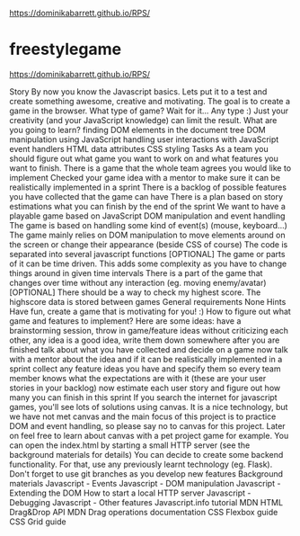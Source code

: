 https://dominikabarrett.github.io/RPS/










# freestylegame
https://dominikabarrett.github.io/RPS/






Story By now you know the Javascript basics. Lets put it to a test and create something awesome, creative and motivating. The goal is to create a game in the browser. What type of game?  Wait for it...  Any type :) Just your creativity (and your JavaScript knowledge) can limit the result.  What are you going to learn? finding DOM elements in the document tree DOM manipulation using JavaScript handling user interactions with JavaScript event handlers HTML data attributes CSS styling Tasks As a team you should figure out what game you want to work on and what features you want to finish.  There is a game that the whole team agrees you would like to implement Checked your game idea with a mentor to make sure it can be realistically implemented in a sprint There is a backlog of possible features you have collected that the game can have There is a plan based on story estimations what you can finish by the end of the sprint We want to have a playable game based on JavaScript DOM manipulation and event handling  The game is based on handling some kind of event(s) (mouse, keyboard...) The game mainly relies on DOM manipulation to move elements around on the screen or change their appearance (beside CSS of course) The code is separated into several javascript functions [OPTIONAL] The game or parts of it can be time driven. This adds some complexity as you have to change things around in given time intervals  There is a part of the game that changes over time without any interaction (eg. moving enemy/avatar) [OPTIONAL] There should be a way to check my highest score.  The highscore data is stored between games General requirements None  Hints Have fun, create a game that is motivating for you! :) How to figure out what game and features to implement? Here are some ideas: have a brainstorming session, throw in game/feature ideas without criticizing each other, any idea is a good idea, write them down somewhere after you are finished talk about what you have collected and decide on a game now talk with a mentor about the idea and if it can be realistically implemented in a sprint collect any feature ideas you have and specify them so every team member knows what the expectations are with it (these are your user stories in your backlog) now estimate each user story and figure out how many you can finish in this sprint If you search the internet for javascript games, you'll see lots of solutions using canvas. It is a nice technology, but we have not met canvas and the main focus of this project is to practice DOM and event handling, so please say no to canvas for this project. Later on feel free to learn about canvas with a pet project game for example. You can open the index.html by starting a small HTTP server (see the background materials for details) You can decide to create some backend functionality. For that, use any previously learnt technology (eg. Flask). Don't forget to use git branches as you develop new features Background materials Javascript - Events Javascript - DOM manipulation Javascript - Extending the DOM How to start a local HTTP server Javascript - Debugging Javascript - Other features Javascript.info tutorial MDN HTML Drag&amp;Drop API MDN Drag operations documentation CSS Flexbox guide CSS Grid guide
